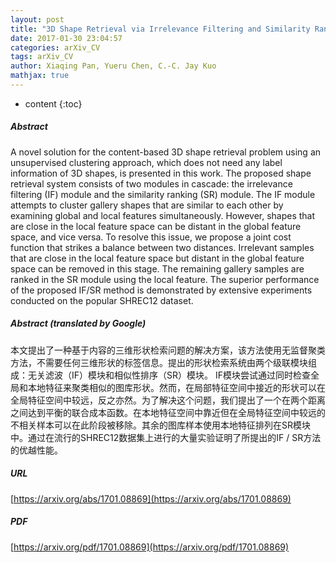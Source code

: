 ```yaml
---
layout: post
title: "3D Shape Retrieval via Irrelevance Filtering and Similarity Ranking"
date: 2017-01-30 23:04:57
categories: arXiv_CV
tags: arXiv_CV
author: Xiaqing Pan, Yueru Chen, C.-C. Jay Kuo
mathjax: true
---
```


* content
{:toc}

##### Abstract
A novel solution for the content-based 3D shape retrieval problem using an unsupervised clustering approach, which does not need any label information of 3D shapes, is presented in this work. The proposed shape retrieval system consists of two modules in cascade: the irrelevance filtering (IF) module and the similarity ranking (SR) module. The IF module attempts to cluster gallery shapes that are similar to each other by examining global and local features simultaneously. However, shapes that are close in the local feature space can be distant in the global feature space, and vice versa. To resolve this issue, we propose a joint cost function that strikes a balance between two distances. Irrelevant samples that are close in the local feature space but distant in the global feature space can be removed in this stage. The remaining gallery samples are ranked in the SR module using the local feature. The superior performance of the proposed IF/SR method is demonstrated by extensive experiments conducted on the popular SHREC12 dataset.

##### Abstract (translated by Google)
本文提出了一种基于内容的三维形状检索问题的解决方案，该方法使用无监督聚类方法，不需要任何三维形状的标签信息。提出的形状检索系统由两个级联模块组成：无关滤波（IF）模块和相似性排序（SR）模块。 IF模块尝试通过同时检查全局和本地特征来聚类相似的图库形状。然而，在局部特征空间中接近的形状可以在全局特征空间中较远，反之亦然。为了解决这个问题，我们提出了一个在两个距离之间达到平衡的联合成本函数。在本地特征空间中靠近但在全局特征空间中较远的不相关样本可以在此阶段被移除。其余的图库样本使用本地特征排列在SR模块中。通过在流行的SHREC12数据集上进行的大量实验证明了所提出的IF / SR方法的优越性能。

##### URL
[https://arxiv.org/abs/1701.08869](https://arxiv.org/abs/1701.08869)

##### PDF
[https://arxiv.org/pdf/1701.08869](https://arxiv.org/pdf/1701.08869)

